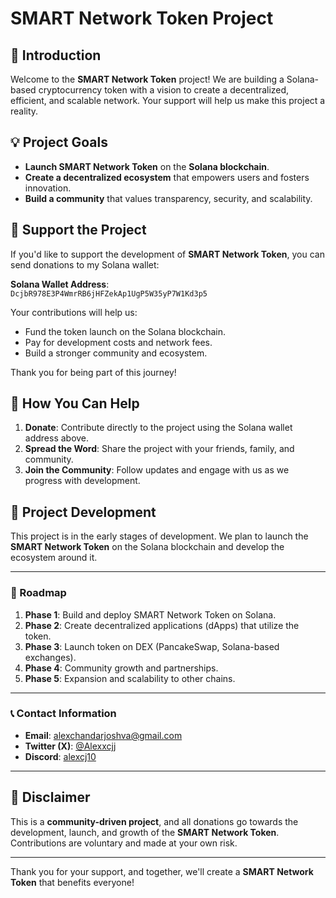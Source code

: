 # SMART Network Token Project

## 🚀 Introduction
Welcome to the **SMART Network Token** project! We are building a Solana-based cryptocurrency token with a vision to create a decentralized, efficient, and scalable network. Your support will help us make this project a reality. 

## 💡 Project Goals
- **Launch SMART Network Token** on the **Solana blockchain**.
- **Create a decentralized ecosystem** that empowers users and fosters innovation.
- **Build a community** that values transparency, security, and scalability.

## 🌟 Support the Project
If you'd like to support the development of **SMART Network Token**, you can send donations to my Solana wallet:

**Solana Wallet Address**:  
`DcjbR978E3P4WmrRB6jHFZekAp1UgP5W35yP7W1Kd3p5`

Your contributions will help us:
- Fund the token launch on the Solana blockchain.
- Pay for development costs and network fees.
- Build a stronger community and ecosystem.

Thank you for being part of this journey!

## 📢 How You Can Help
1. **Donate**: Contribute directly to the project using the Solana wallet address above.
2. **Spread the Word**: Share the project with your friends, family, and community.
3. **Join the Community**: Follow updates and engage with us as we progress with development.

## 🔧 Project Development
This project is in the early stages of development. We plan to launch the **SMART Network Token** on the Solana blockchain and develop the ecosystem around it.

---

### 🚀 Roadmap
1. **Phase 1**: Build and deploy SMART Network Token on Solana.
2. **Phase 2**: Create decentralized applications (dApps) that utilize the token.
3. **Phase 3**: Launch token on DEX (PancakeSwap, Solana-based exchanges).
4. **Phase 4**: Community growth and partnerships.
5. **Phase 5**: Expansion and scalability to other chains.

---

### 📞 Contact Information
- **Email**: [alexchandarjoshva@gmail.com](mailto:alexchandarjoshva@gmail.com)
- **Twitter (X)**: [@Alexxcjj](https://twitter.com/Alexxcjj)
- **Discord**: [alexcj10](https://discord.com/users/alexcj10)

---

## 💬 Disclaimer
This is a **community-driven project**, and all donations go towards the development, launch, and growth of the **SMART Network Token**. Contributions are voluntary and made at your own risk.

---

Thank you for your support, and together, we'll create a **SMART Network Token** that benefits everyone!
